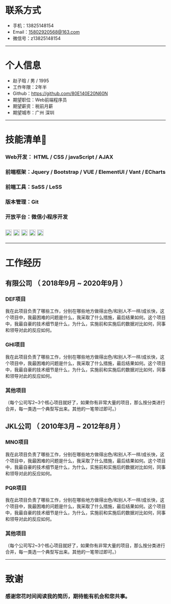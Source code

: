 # 联系方式

- 手机：13825148154
- Email：15802920568@163.com 
- 微信号：z13825148154

---

# 个人信息

 - 赵子晗 / 男 / 1995
 - 工作年限：2年半
 - Github：https://github.com/80E140E20N60N
 - 期望职位：Web前端程序员
 - 期望薪资：税前月薪
 - 期望城市：广州 深圳

------
# **技能清单🧨**
### Web开发： HTML / CSS / javaScript / AJAX
### 前端框架：Jquery / Bootstrap / VUE / ElementUI / Vant / ECharts
### 前端工具：SaSS / LeSS
### 版本管理：Git
### 开放平台：微信小程序开发
<code><img height="20" src="https://gitee.com/ZZH6/picture/raw/master/空间/javascript .png"></code>
<code><img height="20" src="https://gitee.com/ZZH6/picture/raw/master/空间/vue.png"></code>
<code><img height="20" src="https://gitee.com/ZZH6/picture/raw/master/空间/小程序.jpg"></code>
<code><img height="20" src="https://gitee.com/ZZH6/picture/raw/master/空间/node.jpg"></code>
<code><img height="20" src="https://gitee.com/ZZH6/picture/raw/master/空间/git.png"></code>
------
------
# 工作经历

## 有限公司 （ 2018年9月 ~ 2020年9月 ）

### DEF项目 
我在此项目负责了哪些工作，分别在哪些地方做得出色/和别人不一样/成长快，这个项目中，我最困难的问题是什么，我采取了什么措施，最后结果如何。这个项目中，我最自豪的技术细节是什么，为什么，实施前和实施后的数据对比如何，同事和领导对此的反应如何。


### GHI项目 
我在此项目负责了哪些工作，分别在哪些地方做得出色/和别人不一样/成长快，这个项目中，我最困难的问题是什么，我采取了什么措施，最后结果如何。这个项目中，我最自豪的技术细节是什么，为什么，实施前和实施后的数据对比如何，同事和领导对此的反应如何。


### 其他项目

（每个公司写2~3个核心项目就好了，如果你有非常大量的项目，那么按分类进行合并，每一类选一个典型写出来。其他的一笔带过即可。）

 
## JKL公司 （ 2010年3月 ~ 2012年8月 ）

### MNO项目 
我在此项目负责了哪些工作，分别在哪些地方做得出色/和别人不一样/成长快，这个项目中，我最困难的问题是什么，我采取了什么措施，最后结果如何。这个项目中，我最自豪的技术细节是什么，为什么，实施前和实施后的数据对比如何，同事和领导对此的反应如何。


### PQR项目 
我在此项目负责了哪些工作，分别在哪些地方做得出色/和别人不一样/成长快，这个项目中，我最困难的问题是什么，我采取了什么措施，最后结果如何。这个项目中，我最自豪的技术细节是什么，为什么，实施前和实施后的数据对比如何，同事和领导对此的反应如何。


### 其他项目

（每个公司写2~3个核心项目就好了，如果你有非常大量的项目，那么按分类进行合并，每一类选一个典型写出来。其他的一笔带过即可。）

------
# 致谢
### 感谢您花时间阅读我的简历，期待能有机会和您共事。
